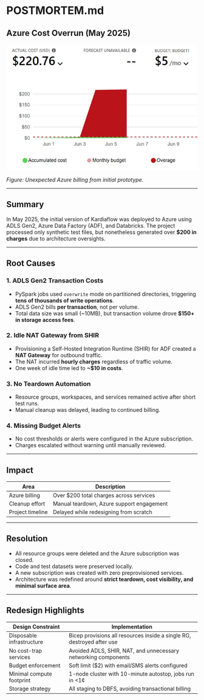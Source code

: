 # POSTMORTEM.md

## Azure Cost Overrun (May 2025)

![Azure cost spike](assets/kflow_overage.jpg)

*Figure: Unexpected Azure billing from initial prototype.*

---

## Summary

In May 2025, the initial version of Kardiaflow was deployed to Azure using ADLS Gen2,
Azure Data Factory (ADF), and Databricks. The project processed only synthetic test
files, but nonetheless generated over **$200 in charges** due to architecture oversights.

---

## Root Causes

### 1. ADLS Gen2 Transaction Costs  
- PySpark jobs used `overwrite` mode on partitioned directories, triggering **tens of thousands of write operations**.  
- ADLS Gen2 bills **per transaction**, not per volume.  
- Total data size was small (~10MB), but transaction volume drove **$150+ in storage access fees**.

### 2. Idle NAT Gateway from SHIR  
- Provisioning a Self-Hosted Integration Runtime (SHIR) for ADF created a **NAT Gateway** for outbound traffic.  
- The NAT incurred **hourly charges** regardless of traffic volume.  
- One week of idle time led to **~$10 in costs**.

### 3. No Teardown Automation  
- Resource groups, workspaces, and services remained active after short test runs.  
- Manual cleanup was delayed, leading to continued billing.

### 4. Missing Budget Alerts  
- No cost thresholds or alerts were configured in the Azure subscription.  
- Charges escalated without warning until manually reviewed.

---

## Impact

| Area             | Description                               |
|------------------|-------------------------------------------|
| Azure billing    | Over $200 total charges across services   |
| Cleanup effort   | Manual teardown, Azure support engagement |
| Project timeline | Delayed while redesigning from scratch    |

---

## Resolution

- All resource groups were deleted and the Azure subscription was closed.  
- Code and test datasets were preserved locally.  
- A new subscription was created with zero preprovisioned services.  
- Architecture was redefined around **strict teardown, cost visibility, and minimal surface area**.

---

## Redesign Highlights

| Design Constraint           | Implementation                                                        |
|-----------------------------|------------------------------------------------------------------------|
| Disposable infrastructure   | Bicep provisions all resources inside a single RG, destroyed after use |
| No cost-trap services       | Avoided ADLS, SHIR, NAT, and unnecessary networking components         |
| Budget enforcement          | Soft limit ($2) with email/SMS alerts configured                      |
| Minimal compute footprint   | 1-node cluster with 10-minute autostop, jobs run in <1¢                |
| Storage strategy            | All staging to DBFS, avoiding transactional billing                    |